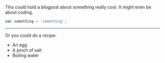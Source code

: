 This could hold a blogpost about something really cool. It might even be about coding.

```js
var something = 'something';
```

***

Or you could do a recipe:

 * An egg
 * A pinch of salt
 * Boiling water